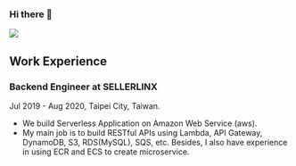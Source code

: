 ### Hi there 👋
![](https://img.shields.io/badge/Code-Python-informational?style=flat&logo=python&logoColor=white&color=2bbc8a)

## Work Experience
### Backend Engineer at SELLERLINX
Jul 2019 - Aug 2020, Taipei City, Taiwan.
- We build Serverless Application on Amazon Web Service (aws). 
- My main job is to build RESTful APIs using Lambda, API Gateway, DynamoDB, S3, RDS(MySQL), SQS, etc. Besides, I also have experience in using ECR and ECS to create microservice.
<!--
**plusoneee/plusoneee** is a ✨ _special_ ✨ repository because its `README.md` (this file) appears on your GitHub profile.

Here are some ideas to get you started:

- 🔭 I’m currently working on ...
- 🌱 I’m currently learning ...
- 👯 I’m looking to collaborate on ...
- 🤔 I’m looking for help with ...
- 💬 Ask me about ...
- 📫 How to reach me: ...
- 😄 Pronouns: ...
- ⚡ Fun fact: ...
-->
